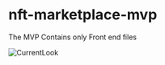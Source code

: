 # nft-marketplace-mvp
The MVP Contains only Front end files

![CurrentLook](images/items-alt/ssMvp.png)

